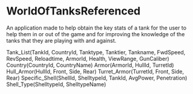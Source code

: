 # WorldOfTanksReferenced
An application made to help obtain the key stats of a tank for the user to help them in or out of the game and for improving the knowledge of the tanks that they are playing with and against.

Tank_List(TankId, CountryId, Tanktype, Tanktier, Tankname, FwdSpeed, RevSpeed, Reloadtime, ArmorId, Health, ViewRange, GunCaliber)
Country(CountryId, CountryName)
Armor(ArmorId, HullId, TurretId)
Hull_Armor(HullId, Front, Side, Rear)
Turret_Armor(TurretId, Front, Side, Rear)
Specific_Shell(ShellId, ShelltypeId, TankId, AvgPower, Penetration)
Shell_Type(ShelltypeId, ShelltypeName)
